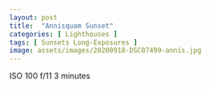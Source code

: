 ```yaml
---
layout: post
title:  "Annisquam Sunset"
categories: [ Lighthouses ]
tags: [ Sunsets Long-Exposures ]
image: assets/images/20200918-DSC07499-annis.jpg
---
```


ISO 100
f/11
3 minutes
